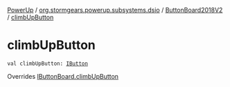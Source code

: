 [PowerUp](../../index.md) / [org.stormgears.powerup.subsystems.dsio](../index.md) / [ButtonBoard2018V2](index.md) / [climbUpButton](./climb-up-button.md)

# climbUpButton

`val climbUpButton: `[`IButton`](../../org.stormgears.utils.dsio/-i-button/index.md)

Overrides [IButtonBoard.climbUpButton](../-i-button-board/climb-up-button.md)

